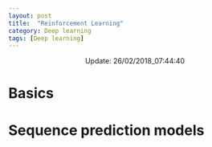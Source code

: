```yaml
---
layout: post
title:  "Reinforcement Learning"
category: Deep learning
tags: [Deep learning]
---
```


<center> Update: 26/02/2018_07:44:40</center>

  	
  	
  	
# Basics  	
  	
# Sequence prediction models  	

